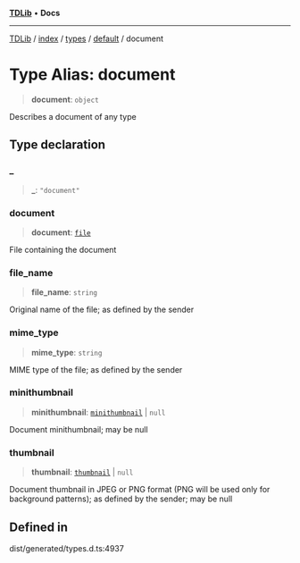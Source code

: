 [**TDLib**](../../../../../../README.md) • **Docs**

***

[TDLib](../../../../../../modules.md) / [index](../../../../../README.md) / [types](../../../README.md) / [default](../README.md) / document

# Type Alias: document

> **document**: `object`

Describes a document of any type

## Type declaration

### \_

> **\_**: `"document"`

### document

> **document**: [`file`](file.md)

File containing the document

### file\_name

> **file\_name**: `string`

Original name of the file; as defined by the sender

### mime\_type

> **mime\_type**: `string`

MIME type of the file; as defined by the sender

### minithumbnail

> **minithumbnail**: [`minithumbnail`](minithumbnail.md) \| `null`

Document minithumbnail; may be null

### thumbnail

> **thumbnail**: [`thumbnail`](thumbnail.md) \| `null`

Document thumbnail in JPEG or PNG format (PNG will be used only for background patterns); as defined by the sender; may be null

## Defined in

dist/generated/types.d.ts:4937
